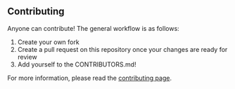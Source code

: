 ## Contributing

Anyone can contribute! The general workflow is as follows:

1. Create your own fork
2. Create a pull request on this repository once your changes are ready for review
3. Add yourself to the CONTRIBUTORS.md!

For more information, please read the [contributing page](https://mrjoe3012.github.io/ndshapecheck/contributing.html).
